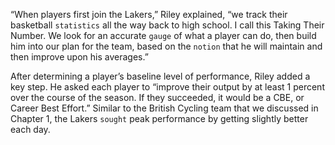 “When players first join the Lakers,” Riley explained, “we track
their basketball `statistics` all the way back to high school. I call this
Taking Their Number. We look for an accurate `gauge` of what a player
can do, then build him into our plan for the team, based on the `notion`
that he will maintain and then improve upon his averages.”

After determining a player’s baseline level of performance, Riley
added a key step. He asked each player to “improve their output by at
least 1 percent over the course of the season. If they succeeded, it
would be a CBE, or Career Best Effort.” Similar to the British Cycling
team that we discussed in Chapter 1, the Lakers `sought` peak
performance by getting slightly better each day.